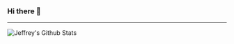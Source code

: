 ### Hi there 👋

---

<img align="center" alt="Jeffrey's Github Stats" src="https://github-readme-stats.vercel.app/api/top-langs/?username=jeffrey990219" />
